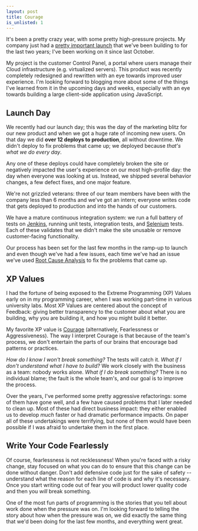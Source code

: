 ```yaml
---
layout: post
title: Courage
is_unlisted: 1
---
```


It's been a pretty crazy year, with some pretty high-pressure projects.  My company just had a [pretty important launch](http://bits.blogs.nytimes.com/2012/08/01/looking-for-mutual-enemies-in-the-cloud/) that we've been building to for the last two years; I've been working on it since last October.

My project is the customer Control Panel, a portal where users manage their Cloud infrastructure (e.g. virtualized servers).  This product was recently completely redesigned and rewritten with an eye towards improved user experience.  I'm looking forward to blogging more about some of the things I've learned from it in the upcoming days and weeks, especially with an eye towards building a large client-side application using JavaScript.

## Launch Day

We recently had our launch day; this was the day of the marketing blitz for our new product and when we got a huge rate of incoming new users.  On that day we did **over 12 deploys to production**, all without downtime.  We didn't deploy to fix problems that came up; we deployed because _that's what we do every day_.

Any one of these deploys could have completely broken the site or negatively impacted the user's experience on our most high-profile day: the day when everyone was looking at us.  Instead, we shipped several behavior changes, a few defect fixes, and one major feature.

We're not grizzled veterans: three of our team members have been with the company less than 6 months and we've got an intern; everyone writes code that gets deployed to production and into the hands of our customers.

We have a mature continuous integration system: we run a full battery of tests on [Jenkins](http://jenkins-ci.org/), running unit tests, integration tests, and [Selenium](http://seleniumhq.org/) tests.  Each of these validates that we didn't make the site unusable or remove customer-facing functionality.

Our process has been set for the last few months in the ramp-up to launch and even though we've had a few issues, each time we've had an issue we've used [Root Cause Analysis](http://jamesshore.com/Agile-Book/root_cause_analysis.html) to fix the problems that came up.

## XP Values

I had the fortune of being exposed to the Extreme Programming (XP) Values early on in my programming career, when I was working part-time in various university labs.  Most XP Values are centered about the concept of Feedback: giving better transparency to the customer about what you are building, why you are building it, and how you might build it better.

My favorite XP value is [Courage](http://c2.com/cgi/wiki?XpCourageValue) (alternatively, Fearlessness or Aggressiveness).  The way I interpret Courage is that because of the team's process, we don't entertain the parts of our brains that encourage bad patterns or practices.

_How do I know I won't break something?_  The tests will catch it.  _What if I don't understand what I have to build?_ We work closely with the business as a team: nobody works alone. _What if I do break something?_ There is no individual blame; the fault is the whole team's, and our goal is to improve the process.

Over the years, I've performed some pretty aggressive refactorings: some of them have gone well, and a few have caused problems that I later needed to clean up.  Most of these had direct business impact: they either enabled us to develop *much* faster or had dramatic performance impacts.  On paper all of these undertakings were terrifying, but none of them would have been possible if I was afraid to undertake them in the first place.

## Write Your Code Fearlessly

Of course, fearlessness is not recklessness!  When you're faced with a risky change, stay focused on what you can do to ensure that this change can be done without danger.  Don't add defensive code just for the sake of safety -- understand what the reason for each line of code is and why it's necessary.  Once you start writing code out of fear you will product lower quality code and then you _will_ break something.

One of the most fun parts of programming is the stories that you tell about work done when the pressure was on.  I'm looking forward to telling the story about how when the pressure was on, we did exactly the same thing that we'd been doing for the last few months, and everything went great.
